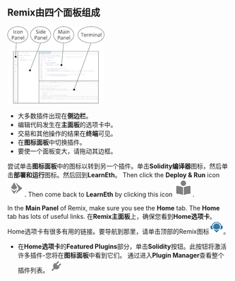 ## Remix由四个面板组成

![Remix layout](https://raw.githubusercontent.com/ethereum/remix-workshops/master/Basics/interface_introduction/images/a-layout1c.png "Remix layout")

- 大多数插件出现在**侧边栏**。
- 编辑代码发生在**主面板**的选项卡中。
- 交易和其他操作的结果在**终端**可见。
- 在**图标面板**中切换插件。
- 要使一个面板变大，请拖动其边框。

尝试单击**图标面板**中的图标以转到另一个插件。单击**Solidity编译器**图标，然后单击**部署和运行**图标。然后回到**LearnEth**。 Then click the **Deploy & Run** icon ![](https://raw.githubusercontent.com/ethereum/remix-workshops/master/Basics/interface_introduction/images/deploy-run.png).  Then come back to **LearnEth** by clicking this icon ![](https://raw.githubusercontent.com/ethereum/remix-workshops/master/Basics/interface_introduction/images/learneth.png).

In the **Main Panel** of Remix, make sure you see the **Home** tab.  The **Home** tab has lots of useful links. 在**Remix主面板**上，确保您看到**Home选项卡**。 Home选项卡有很多有用的链接。要导航到那里，请单击顶部的Remix图标![Remix icon](https://raw.githubusercontent.com/ethereum/remix-workshops/master/Basics/interface_introduction/images/remix-logo.png "Remix icon")。

- 在**Home选项卡**的**Featured Plugins**部分，单击**Solidity**按钮。此按钮将激活许多插件-您将在**图标面板**中看到它们。  通过进入**Plugin Manager**查看整个插件列表。![plugin manager](https://raw.githubusercontent.com/ethereum/remix-workshops/master/Basics/interface_introduction/images/plugin1.png "Plugin Manager icon")
